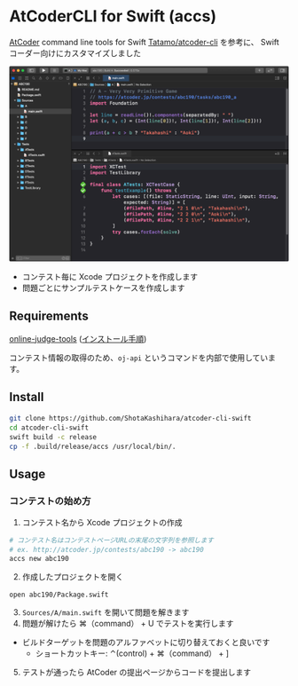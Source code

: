 # AtCoderCLI for Swift (accs)

[AtCoder](https://atcoder.jp/?lang=ja) command line tools for Swift
[Tatamo/atcoder-cli](https://github.com/Tatamo/atcoder-cli) を参考に、 Swift コーダー向けにカスタマイズしました

<img src="misc/top.png">

- コンテスト毎に Xcode プロジェクトを作成します
- 問題ごとにサンプルテストケースを作成します

## Requirements

[online-judge-tools](https://github.com/online-judge-tools/oj) ([インストール手順](https://github.com/online-judge-tools/oj#how-to-install))

コンテスト情報の取得のため、`oj-api` というコマンドを内部で使用しています。

## Install

```bash
git clone https://github.com/ShotaKashihara/atcoder-cli-swift
cd atcoder-cli-swift
swift build -c release
cp -f .build/release/accs /usr/local/bin/.
```

## Usage

### コンテストの始め方

1. コンテスト名から Xcode プロジェクトの作成

```bash
# コンテスト名はコンテストページURLの末尾の文字列を参照します
# ex. http://atcoder.jp/contests/abc190 -> abc190
accs new abc190
```

2. 作成したプロジェクトを開く

```
open abc190/Package.swift
```

3. `Sources/A/main.swift` を開いて問題を解きます
4. 問題が解けたら ⌘（command） + U でテストを実行します

- ビルドターゲットを問題のアルファベットに切り替えておくと良いです
  - ショートカットキー: ⌃(control) + ⌘（command） + ]

5. テストが通ったら AtCoder の提出ページからコードを提出します

